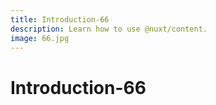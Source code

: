 ```yaml
---
title: Introduction-66
description: Learn how to use @nuxt/content.
image: 66.jpg
---
```


# Introduction-66

<article-image name="66.jpg" alt="サンプル画像"></article-image>
